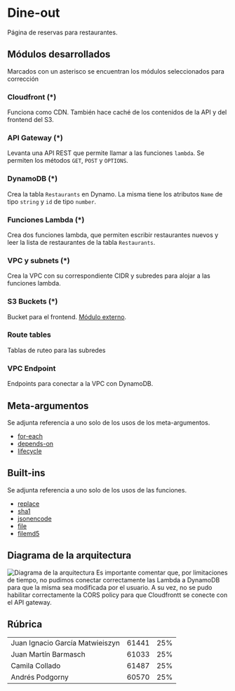 # Dine-out
Página de reservas para restaurantes.

## Módulos desarrollados
Marcados con un asterisco se encuentran los módulos seleccionados para corrección

### Cloudfront (*)
Funciona como CDN. También hace caché de los contenidos de la API y del frontend del S3.

### API Gateway (*)
Levanta una API REST que permite llamar a las funciones `lambda`. Se permiten los métodos `GET`, `POST` y `OPTIONS`.

### DynamoDB (*)
Crea la tabla `Restaurants` en Dynamo. La misma tiene los atributos `Name` de tipo `string` y `id` de tipo `number`.

### Funciones Lambda (*)
Crea dos funciones lambda, que permiten escribir restaurantes nuevos y leer la lista de restaurantes de la tabla `Restaurants`.

### VPC y subnets (*)
Crea la VPC con su correspondiente CIDR y subredes para alojar a las funciones lambda.

### S3 Buckets (*)
Bucket para el frontend. [Módulo externo](https://registry.terraform.io/modules/terraform-aws-modules/s3-bucket/aws/latest/examples/complete).

### Route tables
Tablas de ruteo para las subredes

### VPC Endpoint
Endpoints para conectar a la VPC con DynamoDB.

## Meta-argumentos
Se adjunta referencia a uno solo de los usos de los meta-argumentos.
+ [for-each](https://github.com/juani-garcia/2023Q2-G3/blob/main/terraform/modules/cloudfront/main.tf)
+ [depends-on](https://github.com/juani-garcia/2023Q2-G3/blob/main/terraform/lambda.tf)
+ [lifecycle](https://github.com/juani-garcia/2023Q2-G3/blob/main/terraform/modules/apigw/main.tf)

## Built-ins
Se adjunta referencia a uno solo de los usos de las funciones.
+ [replace](https://github.com/juani-garcia/2023Q2-G3/blob/main/terraform/cloudfront.tf)
+ [sha1](https://github.com/juani-garcia/2023Q2-G3/blob/main/terraform/modules/apigw/main.tf)
+ [jsonencode](https://github.com/juani-garcia/2023Q2-G3/blob/main/terraform/modules/apigw/main.tf)
+ [file](https://github.com/juani-garcia/2023Q2-G3/blob/main/terraform/locals.tf)
+ [filemd5](https://github.com/juani-garcia/2023Q2-G3/blob/main/terraform/s3.tf)

## Diagrama de la arquitectura
![Diagrama de la arquitectura](https://github.com/juani-garcia/2023Q2-G3/blob/main/terraform/docs/DineOut.png)
Es importante comentar que, por limitaciones de tiempo, no pudimos conectar correctamente las Lambda a DynamoDB para que la misma sea modificada por el usuario. A su vez, no se pudo habilitar correctamente la CORS policy para que Cloudfrontt se conecte con el API gateway.

## Rúbrica
<table>
    <tr>
        <td>Juan Ignacio García Matwieiszyn</td>
        <td>61441</td>
        <td>25%</td>
    </tr>
    <tr>
        <td>Juan Martín Barmasch</td>
        <td>61033</td>
        <td>25%</td>
    </tr>
    <tr>
        <td>Camila Collado</td>
        <td>61487</td>
        <td>25%</td>
    </tr>
    <tr>
        <td>Andrés Podgorny</td>
        <td>60570</td>
        <td>25%</td>
    </tr>
</table>
